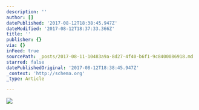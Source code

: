 ```yaml
---
description: ''
author: []
datePublished: '2017-08-12T18:38:45.947Z'
dateModified: '2017-08-12T18:37:33.366Z'
title: ''
publisher: {}
via: {}
inFeed: true
sourcePath: _posts/2017-08-11-10483a9a-8d27-4f40-b6f1-9c8400086918.md
starred: false
datePublishedOriginal: '2017-08-12T18:38:45.947Z'
_context: 'http://schema.org'
_type: Article

---
```

![](https://the-grid-user-content.s3-us-west-2.amazonaws.com/c6d5c2b5-3cec-41f4-ac43-c6c051c44cbe.jpg)